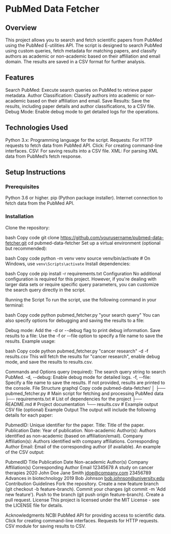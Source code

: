 # PubMed Data Fetcher
## Overview
This project allows you to search and fetch scientific papers from PubMed using the PubMed E-utilities API. The script is designed to search PubMed using custom queries, fetch metadata for matching papers, and classify authors as academic or non-academic based on their affiliation and email domain. The results are saved in a CSV format for further analysis.

## Features
Search PubMed: Execute search queries on PubMed to retrieve paper metadata.
Author Classification: Classify authors into academic or non-academic based on their affiliation and email.
Save Results: Save the results, including paper details and author classifications, to a CSV file.
Debug Mode: Enable debug mode to get detailed logs for the operations.
## Technologies Used
Python 3.x: Programming language for the script.
Requests: For HTTP requests to fetch data from PubMed API.
Click: For creating command-line interfaces.
CSV: For saving results into a CSV file.
XML: For parsing XML data from PubMed’s fetch response.
## Setup Instructions
### Prerequisites
Python 3.6 or higher.
pip (Python package installer).
Internet connection to fetch data from the PubMed API.
### Installation
Clone the repository:

bash
Copy code
git clone https://github.com/yourusername/pubmed-data-fetcher.git
cd pubmed-data-fetcher
Set up a virtual environment (optional but recommended):

bash
Copy code
python -m venv venv
source venv/bin/activate  # On Windows, use `venv\Scripts\activate`
Install dependencies:

bash
Copy code
pip install -r requirements.txt
Configuration
No additional configuration is required for this project. However, if you're dealing with larger data sets or require specific query parameters, you can customize the search query directly in the script.

Running the Script
To run the script, use the following command in your terminal:

bash
Copy code
python pubmed_fetcher.py "your search query"
You can also specify options for debugging and saving the results to a file:

Debug mode: Add the -d or --debug flag to print debug information.
Save results to a file: Use the -f or --file option to specify a file name to save the results.
Example usage:

bash
Copy code
python pubmed_fetcher.py "cancer research" -d -f results.csv
This will fetch the results for "cancer research", enable debug mode, and save the results to results.csv.

Commands and Options
query (required): The search query string to search PubMed.
-d, --debug: Enable debug mode for detailed logs.
-f, --file: Specify a file name to save the results. If not provided, results are printed to the console.
File Structure
graphql
Copy code
pubmed-data-fetcher/
│
├── pubmed_fetcher.py          # Main script for fetching and processing PubMed data
├── requirements.txt           # List of dependencies for the project
├── README.md                  # Project documentation
└── results.csv                # Example output CSV file (optional)
Example Output
The output will include the following details for each paper:

PubmedID: Unique identifier for the paper.
Title: Title of the paper.
Publication Date: Year of publication.
Non-academic Author(s): Authors identified as non-academic (based on affiliation/email).
Company Affiliation(s): Authors identified with company affiliations.
Corresponding Author Email: Email of the corresponding author (if available).
An example of the CSV output:

PubmedID	Title	Publication Date	Non-academic Author(s)	Company Affiliation(s)	Corresponding Author Email
12345678	A study on cancer therapies	2020	John Doe	Jane Smith	jdoe@company.com
23456789	Advances in biotechnology	2019		Bob Johnson	bob.johnson@university.edu
Contribution Guidelines
Fork the repository.
Create a new feature branch (git checkout -b feature-branch).
Commit your changes (git commit -m 'Add new feature').
Push to the branch (git push origin feature-branch).
Create a pull request.
License
This project is licensed under the MIT License - see the LICENSE file for details.

Acknowledgments
NCBI PubMed API for providing access to scientific data.
Click for creating command-line interfaces.
Requests for HTTP requests.
CSV module for saving results to CSV.
